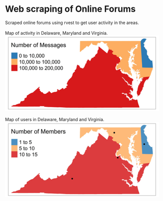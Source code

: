 # Web scraping of Online Forums
Scraped online forums using rvest to get user activity in the areas. </br>
</br>
Map of activity in Delaware, Maryland and Virginia. </br>
![Map of activity in Delaware, Maryland and Virginia.](https://github.com/shanil-k/fire-sa/blob/c53d248b7136649313bf991fe8c72d57f47f5df5/Web%20Scraping/messages.jpg) </br>
</br>
Map of users in Delaware, Maryland and Virginia. </br>
![Map of users in Delaware, Maryland and Virginia.](https://github.com/shanil-k/fire-sa/blob/c53d248b7136649313bf991fe8c72d57f47f5df5/Web%20Scraping/members.jpg) </br>
